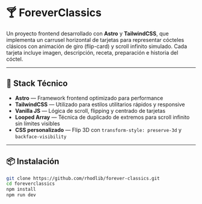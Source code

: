 # 🍸 ForeverClassics

Un proyecto frontend desarrollado con **Astro** y **TailwindCSS**, que implementa un carrusel horizontal de tarjetas para representar cócteles clásicos con animación de giro (flip-card) y scroll infinito simulado. Cada tarjeta incluye imagen, descripción, receta, preparación e historia del cóctel.

---

## 🧱 Stack Técnico

- **Astro** — Framework frontend optimizado para performance
- **TailwindCSS** — Utilizado para estilos utilitarios rápidos y responsive
- **Vanilla JS** — Lógica de scroll, flipping y centrado de tarjetas
- **Looped Array** — Técnica de duplicado de extremos para scroll infinito sin límites visibles
- **CSS personalizado** — Flip 3D con `transform-style: preserve-3d` y `backface-visibility`

---

## 📦 Instalación

```bash
git clone https://github.com/rhodlib/forever-classics.git
cd foreverclassics
npm install
npm run dev
